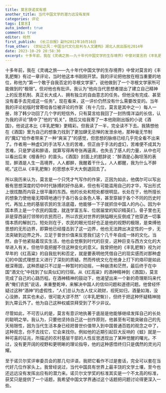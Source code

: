 ```yaml
---
title: 莫言获诺奖有感
another_title: 当代中国文学的潜力远没有发挥
categories: 评论
tags: [莫言]
auto_indent: true
comments: true
editor: 皎然
first_publish: 《长江日报》副刊2012年10月16日
from_other: 《世纪之风：中国当代文化批判与人文建构》湖北人民出版社2014年
date: 2023-10-29 20:58:30
excerpt: 十多年前，我在《灵魂之旅——九十年代中国文学的生存境界》中曾对莫言的《丰乳肥臀》有过一章评论，当时他这本书刚刚开禁。我的评论把他放在相当重要的地位，称他为“第一个敢于自我否定的寻根文学家”，说他做到了一个寻根文学家所可能做到的“极限”。但对他也有批评。我认为“他向当代思想者提出了建立自己精神上的反思机制、真正长大成人、拥有独立的自由意志的任务。但他没有完成、甚至没有着手去完成这一任务”。现在看来，这一评价仍然没有什么需要改变的。当年我的评论初版时曾寄给各位被评论的作家（有十几位，莫言是其中之一）每人一册，除了韩少功回了几个字的短信外，只有莫言给我回了一封热情洋溢的长信，认为我的评论“猜中了”他的“机关”，随后又给我寄了一本他刚刚出版的小说《酒国》，他说这本比《丰乳肥臀》更精彩。但我读了一半，完全读不下去。我猜想他在《酒国》里为自己的想象力找到了更加肆无忌惮的发泄余地，那种毫无节制的“魔幻”给作者带来了一种“爽呆了”的感觉，但思想的脉络已经几乎完全看不出来了。作者用一种虚幻的手法写人生的苦难，但正由于手法的虚幻，苦难便不成其为苦难，只是梦话和醉语，就算写得再夸张再逼真，也失去了感人的力量，从中也可以看出后来《檀香刑》的苗头。《酒国》封面上的题辞说：“醉酒是心胸坦荡的表现，醉酒是人生一高境界，人人都醉，我醒着干什么，人人都醒，我为什么不醉呢。”这已从《丰乳肥臀》的思想水平大大倒退回去了。
---
```

十多年前，我在《灵魂之旅——九十年代中国文学的生存境界》中曾对莫言的《丰乳肥臀》有过一章评论，当时他这本书刚刚开禁。我的评论把他放在相当重要的地位，称他为“第一个敢于自我否定的寻根文学家”，说他做到了一个寻根文学家所可能做到的“极限”。但对他也有批评。我认为“他向当代思想者提出了建立自己精神上的反思机制、真正长大成人、拥有独立的自由意志的任务。但他没有完成、甚至没有着手去完成这一任务”。现在看来，这一评价仍然没有什么需要改变的。当年我的评论初版时曾寄给各位被评论的作家（有十几位，莫言是其中之一）每人一册，除了韩少功回了几个字的短信外，只有莫言给我回了一封热情洋溢的长信，认为我的评论“猜中了”他的“机关”，随后又给我寄了一本他刚刚出版的小说《酒国》，他说这本比《丰乳肥臀》更精彩。但我读了一半，完全读不下去。我猜想他在《酒国》里为自己的想象力找到了更加肆无忌惮的发泄余地，那种毫无节制的“魔幻”给作者带来了一种“爽呆了”的感觉，但思想的脉络已经几乎完全看不出来了。作者用一种虚幻的手法写人生的苦难，但正由于手法的虚幻，苦难便不成其为苦难，只是梦话和醉语，就算写得再夸张再逼真，也失去了感人的力量，从中也可以看出后来《檀香刑》的苗头。《酒国》封面上的题辞说：“醉酒是心胸坦荡的表现，醉酒是人生一高境界，人人都醉，我醒着干什么，人人都醒，我为什么不醉呢。”这已从《丰乳肥臀》的思想水平大大倒退回去了。

所以我历来认为，莫言是一个只凭才气写作的作家，正因为如此，他偶尔可以写出极有思想深度的切中时代脉搏的好作品来，但也有可能滥用自己的才华，写出形式上很炫酷而内容上很平庸的东西。他的长处和短处都很明显。长处在于，他所擅长的想象力使他毫无障碍地通行于各行各业各色人等，甚至穿越于各个不同的历史时代，再加上他的基层农民的生活底蕴，他能够一下子就抓住中国人的内心。因为中国本质上是一个农民的国度，就连学富五车、位居届堂的知识精英们，骨子里也无非是穿西装打领带的农民而已，所以农民对世界的狭隘眼光反倒成了他穿透一切事情本质的解剖刀。短处则在于，农民的眼光恰好也正是他的视野的极限，是束缚他思想的无形边界，即算他已经撞击到了这一边界，他也无法跨出决定性的一步，无法突破到边界之外，立足于普世价值来反思我们这个几千年自成一体的文化。当然，由于他紧贴着现实生活，他也会觉察到时代的巨变，这种巨变与西方文化的大举进入有关。但他毕竟把握不住这种变化的意义。我曾把他的《丰乳肥臀》视为对早年的《红高粱》的自我批判和否定，就是要表明他凭借自己的现实感而对那种虚幻的中国式理想主义进行了深刻的质疑。然而传统文化在他身上打下的烙印是如此根深蒂固，这种质疑只不过是一种暂时的动摇，一种崩溃和茫然，最后终于在中国“酒文化”中找到了似真似幻的归宿。从《红高粱》的酒神精神到《酒国》，莫言完成了自己的心路历程。在酒神精神的鼓动下，他渴望出来一个新的奇理斯玛来代表“俺们农民”说话，来重整乾坤，来解决中国人的信仰问题和道德问题。他曾经怀疑过这种“酒神”的虚假性，“人们总认为古人仗义疏财，视死如归，酒量如海，没心没肺，其实也未必，很可能大谬不然”（《丰乳肥臀》），但终于把这种怀疑精神抛到九霄云外了。他为自己这种权威崇拜受到了不少非议。

尽管如此，不可否认的是，莫言有意识地执著于底层是他能够继续发挥自己的长处的聪明之举。我认为，只要他坚持自己这一创作原则，他甚至有可能突破自己的先天局限性，因为当代生活本身已经把普世价值带入到中国普通百姓的观念之中了，这种观念，你不去找它，它会来找你。例如他的近期引起巨大反响的《蛙》就是一种可喜的征兆，所描述的农村基层干部的人性反思透现出了某种觉醒的曙光。不过，没有更开阔的视野和更明晰的理论指导，他的这种感悟终归只是偶然的灵光闪耀。

至于诺贝尔奖评审委员会的那几句评语，我把它看作不过是套话，完全可以套在当代好几位作家头上。我曾经说过，当代中国具有世界上最丰饶的文学土壤，至今也还远远没有发挥出应有的潜力来。诺贝尔文学奖的标准其实是一个不太高的标准，获奖只是提供了一个话题，我希望中国文学界通过这个话题把问题讨论得更深入一些。
